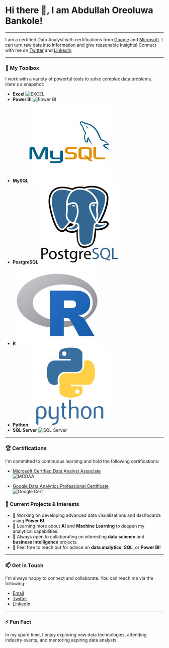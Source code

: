 # Hi there 👋, I am Abdullah Oreoluwa Bankole!

---
I am a certified Data Analyst with certifications from [Google](https://coursera.org/share/ff65e72cc919b4c7f7ff1b18fd7e5604) and [Microsoft](https://www.credly.com/badges/c8261f14-6c91-463c-bbd0-52a41a5e3c94/public_url). I can turn raw data into information and give reasonable insights!
Connect with me on [Twitter](https://twitter.com/Ore_Bankole) and [LinkedIn](https://www.linkedin.com/in/abdullahbankole/)

---
### 🧰 My Toolbox
I work with a variety of powerful tools to solve complex data problems. Here's a snapshot:

- **Excel** ![EXCEL](https://cdn.worldvectorlogo.com/logos/excel-4.svg)
- **Power BI** ![Power BI](https://cdn.worldvectorlogo.com/logos/power-bi-1.svg)
- **MySQL** ![MySQL](https://github.com/devicons/devicon/blob/master/icons/mysql/mysql-original-wordmark.svg)
- **PostgreSQL** ![PostgreSQL](https://github.com/devicons/devicon/blob/master/icons/postgresql/postgresql-original-wordmark.svg)
- **R** ![R](https://github.com/devicons/devicon/blob/master/icons/r/r-original.svg)
- **Python** ![Python](https://github.com/devicons/devicon/blob/master/icons/python/python-original-wordmark.svg)
- **SQL Server** ![SQL Server](https://cdn.worldvectorlogo.com/logos/microsoft-sql-server-1.svg)

---
### 🏆 Certifications
I'm committed to continuous learning and hold the following certifications:

- [Microsoft Certified Data Analyst Associate](https://www.credly.com/badges/c8261f14-6c91-463c-bbd0-52a41a5e3c94/public_url)  
  ![MCDAA](https://user-images.githubusercontent.com/57878434/177330699-4ceac2a8-aaa6-49b1-8769-618589d62511.jpg)

- [Google Data Analytics Professional Certificate](https://coursera.org/share/ff65e72cc919b4c7f7ff1b18fd7e5604)  
  ![Google Cert](https://user-images.githubusercontent.com/57878434/177331440-76097720-2073-4257-aa8b-4974ecfcadbb.jpg)

### 🚀 Current Projects & Interests
- 🔭 Working on developing advanced data visualizations and dashboards using **Power BI**.
- 🌱 Learning more about **AI** and **Machine Learning** to deepen my analytical capabilities.
- 🤝 Always open to collaborating on interesting **data science** and **business intelligence** projects.
- 💬 Feel free to reach out for advice on **data analytics**, **SQL**, or **Power BI**!

---

### 📫 Get in Touch
I'm always happy to connect and collaborate. You can reach me via the following:

- [Email](mailto:example@email.com)
- [Twitter](https://twitter.com/BankoleOre)
- [LinkedIn](https://www.linkedin.com/in/abdullahbankole/)

---

### ⚡ Fun Fact
In my spare time, I enjoy exploring new data technologies, attending industry events, and mentoring aspiring data analysts.

